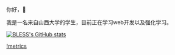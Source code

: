 你好，:wave:

我是一名来自山西大学的学生，目前正在学习web开发以及强化学习。

[![BLESS's GitHub stats](https://github-readme-stats.vercel.app/api?username=Heironghuncheng)](https://github.com/anuraghazra/github-readme-stats)

[!metrics](./github-metrics.svg)
